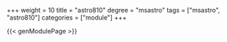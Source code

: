 +++
weight = 10
title = "astro810"
degree = "msastro"
tags = ["msastro", "astro810"]
categories = ["module"]
+++

{{< genModulePage >}}
